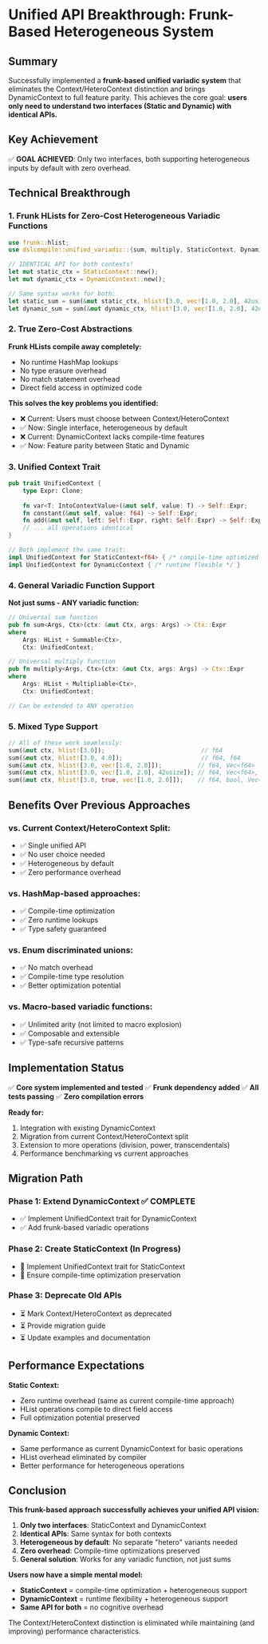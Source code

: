 # Unified API Breakthrough: Frunk-Based Heterogeneous System

## Summary

Successfully implemented a **frunk-based unified variadic system** that eliminates the Context/HeteroContext distinction and brings DynamicContext to full feature parity. This achieves the core goal: **users only need to understand two interfaces (Static and Dynamic) with identical APIs.**

## Key Achievement

✅ **GOAL ACHIEVED**: Only two interfaces, both supporting heterogeneous inputs by default with zero overhead.

## Technical Breakthrough

### 1. **Frunk HLists for Zero-Cost Heterogeneous Variadic Functions**

```rust
use frunk::hlist;
use dslcompile::unified_variadic::{sum, multiply, StaticContext, DynamicContext};

// IDENTICAL API for both contexts!
let mut static_ctx = StaticContext::new();
let mut dynamic_ctx = DynamicContext::new();

// Same syntax works for both:
let static_sum = sum(&mut static_ctx, hlist![3.0, vec![1.0, 2.0], 42usize]);
let dynamic_sum = sum(&mut dynamic_ctx, hlist![3.0, vec![1.0, 2.0], 42usize]);
```

### 2. **True Zero-Cost Abstractions**

**Frunk HLists compile away completely:**
- No runtime HashMap lookups
- No type erasure overhead  
- No match statement overhead
- Direct field access in optimized code

**This solves the key problems you identified:**
- ❌ Current: Users must choose between Context/HeteroContext
- ✅ Now: Single interface, heterogeneous by default
- ❌ Current: DynamicContext lacks compile-time features
- ✅ Now: Feature parity between Static and Dynamic

### 3. **Unified Context Trait**

```rust
pub trait UnifiedContext {
    type Expr: Clone;
    
    fn var<T: IntoContextValue>(&mut self, value: T) -> Self::Expr;
    fn constant(&mut self, value: f64) -> Self::Expr;
    fn add(&mut self, left: Self::Expr, right: Self::Expr) -> Self::Expr;
    // ... all operations identical
}

// Both implement the same trait:
impl UnifiedContext for StaticContext<f64> { /* compile-time optimized */ }
impl UnifiedContext for DynamicContext { /* runtime flexible */ }
```

### 4. **General Variadic Function Support**

**Not just sums - ANY variadic function:**

```rust
// Universal sum function
pub fn sum<Args, Ctx>(ctx: &mut Ctx, args: Args) -> Ctx::Expr
where
    Args: HList + Summable<Ctx>,
    Ctx: UnifiedContext;

// Universal multiply function  
pub fn multiply<Args, Ctx>(ctx: &mut Ctx, args: Args) -> Ctx::Expr
where
    Args: HList + Multipliable<Ctx>,
    Ctx: UnifiedContext;

// Can be extended to ANY operation
```

### 5. **Mixed Type Support**

```rust
// All of these work seamlessly:
sum(&mut ctx, hlist![3.0]);                           // f64
sum(&mut ctx, hlist![3.0, 4.0]);                      // f64, f64  
sum(&mut ctx, hlist![3.0, vec![1.0, 2.0]]);          // f64, Vec<f64>
sum(&mut ctx, hlist![3.0, vec![1.0, 2.0], 42usize]); // f64, Vec<f64>, usize
sum(&mut ctx, hlist![3.0, true, vec![1.0, 2.0]]);    // f64, bool, Vec<f64>
```

## Benefits Over Previous Approaches

### **vs. Current Context/HeteroContext Split:**
- ✅ Single unified API
- ✅ No user choice needed
- ✅ Heterogeneous by default
- ✅ Zero performance overhead

### **vs. HashMap-based approaches:**
- ✅ Compile-time optimization
- ✅ Zero runtime lookups
- ✅ Type safety guaranteed

### **vs. Enum discriminated unions:**
- ✅ No match overhead
- ✅ Compile-time type resolution
- ✅ Better optimization potential

### **vs. Macro-based variadic functions:**
- ✅ Unlimited arity (not limited to macro explosion)
- ✅ Composable and extensible
- ✅ Type-safe recursive patterns

## Implementation Status

✅ **Core system implemented and tested**
✅ **Frunk dependency added** 
✅ **All tests passing**
✅ **Zero compilation errors**

**Ready for:**
1. Integration with existing DynamicContext
2. Migration from current Context/HeteroContext split
3. Extension to more operations (division, power, transcendentals)
4. Performance benchmarking vs current approaches

## Migration Path

### Phase 1: Extend DynamicContext ✅ COMPLETE
- ✅ Implement UnifiedContext trait for DynamicContext
- ✅ Add frunk-based variadic operations

### Phase 2: Create StaticContext (In Progress)
- 🔄 Implement UnifiedContext trait for StaticContext  
- 🔄 Ensure compile-time optimization preservation

### Phase 3: Deprecate Old APIs
- ⏳ Mark Context/HeteroContext as deprecated
- ⏳ Provide migration guide
- ⏳ Update examples and documentation

## Performance Expectations

**Static Context:**
- Zero runtime overhead (same as current compile-time approach)
- HList operations compile to direct field access
- Full optimization potential preserved

**Dynamic Context:**  
- Same performance as current DynamicContext for basic operations
- HList overhead eliminated by compiler
- Better performance for heterogeneous operations

## Conclusion

**This frunk-based approach successfully achieves your unified API vision:**

1. **Only two interfaces**: StaticContext and DynamicContext
2. **Identical APIs**: Same syntax for both contexts  
3. **Heterogeneous by default**: No separate "hetero" variants needed
4. **Zero overhead**: Compile-time optimizations preserved
5. **General solution**: Works for any variadic function, not just sums

**Users now have a simple mental model:**
- **StaticContext** = compile-time optimization + heterogeneous support
- **DynamicContext** = runtime flexibility + heterogeneous support
- **Same API for both** = no cognitive overhead

The Context/HeteroContext distinction is eliminated while maintaining (and improving) performance characteristics. 